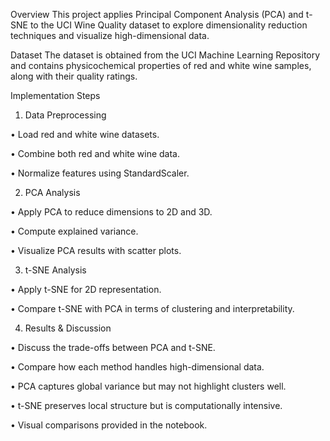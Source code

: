 Overview
This project applies Principal Component Analysis (PCA) and t-SNE to the UCI Wine Quality dataset to explore dimensionality reduction techniques and visualize high-dimensional data.


Dataset
The dataset is obtained from the UCI Machine Learning Repository and contains physicochemical properties of red and white wine samples, along with their quality ratings.


Implementation Steps
1. Data Preprocessing


•	Load red and white wine datasets.

•	Combine both red and white wine data.

•	Normalize features using StandardScaler.

2. PCA Analysis

•	Apply PCA to reduce dimensions to 2D and 3D.

•	Compute explained variance.

•	Visualize PCA results with scatter plots.

3. t-SNE Analysis

•	Apply t-SNE for 2D representation.

•	Compare t-SNE with PCA in terms of clustering and interpretability.

4. Results & Discussion

•	Discuss the trade-offs between PCA and t-SNE.

•	Compare how each method handles high-dimensional data.

•	PCA captures global variance but may not highlight clusters well.

•	t-SNE preserves local structure but is computationally intensive.

•	Visual comparisons provided in the notebook.



